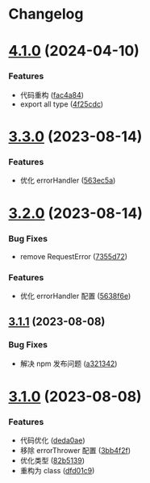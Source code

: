 # Changelog

# [4.1.0](https://github.com/pansyjs/request/compare/v3.3.0...v4.1.0) (2024-04-10)


### Features

* 代码重构 ([fac4a84](https://github.com/pansyjs/request/commit/fac4a848e8484ad2a16f5e5faa5af0f2e8a6346b))
* export all type ([4f25cdc](https://github.com/pansyjs/request/commit/4f25cdc098ffb693670b568089d5d312c27b2cd7))

# [3.3.0](https://github.com/pansyjs/request/compare/v3.2.0...v3.3.0) (2023-08-14)


### Features

* 优化 errorHandler ([563ec5a](https://github.com/pansyjs/request/commit/563ec5aa2d56d24b230cb30a21e90da93b124c37))

# [3.2.0](https://github.com/pansyjs/request/compare/v3.1.1...v3.2.0) (2023-08-14)


### Bug Fixes

* remove RequestError ([7355d72](https://github.com/pansyjs/request/commit/7355d72d418df05a03a531bc1db3a6f0408768bd))


### Features

* 优化 errorHandler 配置 ([5638f6e](https://github.com/pansyjs/request/commit/5638f6e18a23b689735b469f327b279e56d55506))

## [3.1.1](https://github.com/pansyjs/request/compare/v3.1.0...v3.1.1) (2023-08-08)


### Bug Fixes

* 解决 npm 发布问题 ([a321342](https://github.com/pansyjs/request/commit/a32134243216170d386dec27de3dcbcf4b6bee25))

# [3.1.0](https://github.com/pansyjs/request/compare/v2.3.1...v3.1.0) (2023-08-08)


### Features

* 代码优化 ([deda0ae](https://github.com/pansyjs/request/commit/deda0aeca8611a802528cfd7df1079389b18db22))
* 移除 errorThrower 配置 ([3bb4f2f](https://github.com/pansyjs/request/commit/3bb4f2f703b4f3414ee76cae65a25ddcac8fb8c5))
* 优化类型 ([82b5139](https://github.com/pansyjs/request/commit/82b5139d9eb440ee9b5ce31ea92a5a790e154b87))
* 重构为 class ([dfd01c9](https://github.com/pansyjs/request/commit/dfd01c94c600e4ad071a266d9dc6af4460f8af4a))
